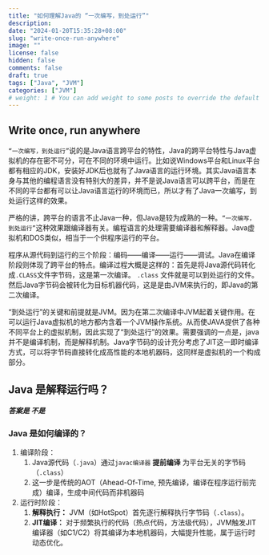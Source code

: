 ```yaml
---
title: "如何理解Java的 “一次编写，到处运行”"
description:
date: "2024-01-20T15:35:28+08:00"
slug: "write-once-run-anywhere"
image: ""
license: false
hidden: false
comments: false
draft: true
tags: ["Java", "JVM"]
categories: ["JVM"]
# weight: 1 # You can add weight to some posts to override the default sorting (date descending)
---
```


## Write once, run anywhere

`“一次编写，到处运行”`说的是Java语言跨平台的特性，Java的跨平台特性与Java虚拟机的存在密不可分，可在不同的环境中运行。比如说Windows平台和Linux平台都有相应的JDK，安装好JDK后也就有了Java语言的运行环境。其实Java语言本身与其他的编程语言没有特别大的差异，并不是说Java语言可以跨平台，而是在不同的平台都有可以让Java语言运行的环境而已，所以才有了Java一次编写，到处运行这样的效果。

严格的讲，跨平台的语言不止Java一种，但Java是较为成熟的一种。`“一次编写，到处运行”`这种效果跟编译器有关。编程语言的处理需要编译器和解释器。Java虚拟机和DOS类似，相当于一个供程序运行的平台。

程序从源代码到运行的三个阶段：编码——编译——运行——调试。Java在编译阶段则体现了跨平台的特点。编译过程大概是这样的：首先是将Java源代码转化成`.CLASS`文件字节码，这是第一次编译。 `.class` 文件就是可以到处运行的文件。然后Java字节码会被转化为目标机器代码，这是是由JVM来执行的，即Java的第二次编译。

“到处运行”的关键和前提就是JVM。因为在第二次编译中JVM起着关键作用。在可以运行Java虚拟机的地方都内含着一个JVM操作系统。从而使JAVA提供了各种不同平台上的虚拟机制，因此实现了“到处运行”的效果。需要强调的一点是，java并不是编译机制，而是解释机制。Java字节码的设计充分考虑了JIT这一即时编译方式，可以将字节码直接转化成高性能的本地机器码，这同样是虚拟机的一个构成部分。

## Java 是解释运行吗？

***答案是 不是***

### Java 是如何编译的？

1. 编译阶段：
    1. Java源代码（`.java`）通过`javac编译器` **提前编译** 为平台无关的字节码（`.class`）
    2. 这一步是传统的AOT（Ahead-Of-Time, 预先编译，编译在程序运行前完成）编译，生成中间代码而非机器码
2. 运行时阶段：
    1. **解释执行：** JVM（如HotSpot）首先逐行解释执行字节码（`.class`）。
    2. **JIT编译：** 对于频繁执行的代码（热点代码，方法级代码），JVM触发JIT编译器（如C1/C2）将其编译为本地机器码，大幅提升性能，属于运行时动态优化。
